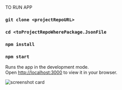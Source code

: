 
TO RUN APP
### `git clone <projectRepoURL>`
### `cd <toProjectRepoWherePackage.JsonFile`
### `npm install`
### `npm start`

Runs the app in the development mode.\
Open [http://localhost:3000](http://localhost:3000) to view it in your browser.


![screenshot card](https://pasteboard.co/OQYJEhSm4H5g.png)
